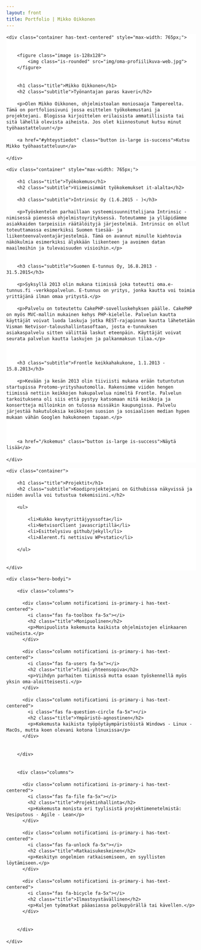 ```yaml
---
layout: front
title: Portfolio | Mikko Oikkonen
---
```




<section class="hero is-primary is-fullheight-with-navbar" style="background: #ffffff url('img/coffee-background.jpg') no-repeat scroll center 40%; background-size: cover;">

  
  <div class="hero-body">

	<div class="container has-text-centered" style="max-width: 765px;">
      

		<figure class="image is-128x128">
  			<img class="is-rounded" src="img/oma-profiilikuva-web.jpg">
		</figure>


      	<h1 class="title">Mikko Oikkonen</h1>
      	<h2 class="subtitle">Työnantajan paras kaveri</h2>
    
      	<p>Olen Mikko Oikkonen, ohjelmistoalan moniosaaja Tampereelta. Tämä on portfoliosivuni jossa esittelen työkokemustani ja projektejani. Blogissa kirjoittelen erilaisista ammatillisista tai sitä lähellä olevista aiheista. Jos olet kiinnostunut kutsu minut työhaastatteluun!</p>

      	<a href="#yhteystiedot" class="button is-large is-success">Kutsu Mikko työhaastatteluun</a>

    </div>
  
  </div>

</section>






<section class="hero is-fullheight" style="background: #ffffff;">

  
  <div class="hero-body">

	<div class="container" style="max-width: 765px;">
      
      	<h1 class="title">Työkokemus</h1>
      	<h2 class="subtitle">Viimeisimmät työkokemukset it-alalta</h2>
    
		<h3 class="subtitle">Intrinsic Oy (1.6.2015 - )</h3>

		<p>Työskentelen parhaillaan systeemisuunnittelijana Intrinsic -nimisessä pienessä ohjelmistoyrityksessä. Toteutamme ja ylläpidämme asiakkaiden tarpeisiin räätälöityjä järjestelmiä. Intrinsic on ollut toteuttamassa esimerkiksi Suomen tiesää- ja liikenteenvalvontajärjestelmiä. Tämä on avannut minulle kiehtovia näkökulmia esimerkiksi älykkään liikenteen ja avoimen datan maailmoihin ja tulevaisuuden visioihin.</p>


		<h3 class="subtitle">Suomen E-tunnus Oy, 16.8.2013 - 31.5.2015</h3>

		<p>Syksyllä 2013 olin mukana tiimissä joka toteutti oma.e-tunnus.fi -verkkopalvelun. E-tunnus on yritys, jonka kautta voi toimia yrittäjänä ilman omaa yritystä.</p>

		<p>Palvelu on toteutettu CakePHP-sovelluskehyksen päälle. CakePHP on myös MVC-mallin mukainen kehys PHP-kielelle. Palvelun kautta käyttäjät voivat luoda laskuja jotka REST-rajapinnan kautta lähetetään Visman Netvisor-taloushallintasoftaan, josta e-tunnuksen asiakaspalvelu sitten välittää laskut eteenpäin. Käyttäjät voivat seurata palvelun kautta laskujen ja palkanmaksun tilaa.</p>



		<h3 class="subtitle">Frontle keikkahakukone, 1.1.2013 - 15.8.2013</h3>

		<p>Kevään ja kesän 2013 olin tiiviisti mukana erään tutuntutun startupissa Protomo-yrityshautomolla. Rakensimme viiden hengen tiimissä nettiin keikkojen hakupalvelua nimeltä Frontle. Palvelun tarkoituksena oli siis että pystyy katsomaan mitä keikkoja ja konsertteja milloinkin on tulossa missäkin kaupungissa. Palvelu järjestää hakutuloksia keikkojen suosion ja sosiaalisen median hypen mukaan vähän Googlen hakukoneen tapaan.</p>



      	<a href="/kokemus" class="button is-large is-success">Näytä lisää</a>

    </div>
  
  </div>

</section>






<section class="hero is-primary is-fullheight" style="background: #ffffff url('img/code-background.jpg') no-repeat scroll center 40%; background-size: cover;">

  
  <div class="hero-body">

	<div class="container">
      
      	<h1 class="title">Projektit</h1>
      	<h2 class="subtitle">Koodiprojektejani on Githubissa näkyvissä ja niiden avulla voi tutustua tekemisiini.</h2>
    
      	<ul>

      		<li>Kukko kevytyrittäjyyssofta</li>
      		<li>NetvisorClient javascriptillä</li>
      		<li>Esittelysivu github/jekyll</li>
			<li>Alerent.fi nettisivu WP+static</li>
      	
      	</ul>


    </div>
  
  </div>

</section>






<section class="section heroi is-fullheighti">


	<div class="hero-bodyi">

		<div class="columns">

		  <div class="column notificationi is-primary-i has-text-centered">
		    <i class="fas fa-toolbox fa-5x"></i>
		    <h2 class="title">Monipuolinen</h2>
		    <p>Monipuolista kokemusta kaikista ohjelmistojen elinkaaren vaiheista.</p>
		  </div>

		  <div class="column notificationi is-primary-i has-text-centered">
		    <i class="fas fa-users fa-5x"></i>
		    <h2 class="title">Tiimi-yhteensopiva</h2>
		    <p>Viihdyn parhaiten tiimissä mutta osaan työskennellä myös yksin oma-aloitteisesti.</p>
		  </div>

		  <div class="column notificationi is-primary-i has-text-centered">
		    <i class="fas fa-question-circle fa-5x"></i>
		    <h2 class="title">Ympäristö-agnostinen</h2>
		    <p>Kokemusta kaikista työpöytäympäristöistä Windows - Linux - MacOs, mutta koen olevani kotona linuxissa</p>
		  </div>


		</div>


		<div class="columns">

		  <div class="column notificationi is-primary-i has-text-centered">
		    <i class="fas fa-file fa-5x"></i>
		    <h2 class="title">Projektinhallinta</h2>
		    <p>Kokemusta monista eri tyylisistä projektimenetelmistä: Vesiputous - Agile - Lean</p>
		  </div>

		  <div class="column notificationi is-primary-i has-text-centered">
		    <i class="fas fa-unlock fa-5x"></i>
		    <h2 class="title">Ratkaisukeskeinen</h2>
		    <p>Keskityn ongelmien ratkaisemiseen, en syyllisten löytämiseen.</p>
		  </div>

		  <div class="column notificationi is-primary-i has-text-centered">
		  	<i class="fas fa-bicycle fa-5x"></i>
		    <h2 class="title">Ilmastoystävällinen</h2>
		    <p>Kuljen työmatkat pääasiassa polkupyörällä tai kävellen.</p>
		  </div>


		</div>

	</div>


</section>






